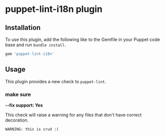 # puppet-lint-i18n plugin


## Installation

To use this plugin, add the following like to the Gemfile in your Puppet code
base and run `bundle install`.

```ruby
gem 'puppet-lint-i18n'
```

## Usage

This plugin provides a new check to `puppet-lint`.

### make sure 

**--fix support: Yes**

This check will raise a warning for any files that don't have correct decoration.

```
WARNING: this is crud :(
```

